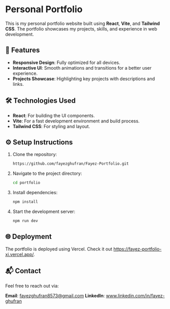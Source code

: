 # Personal Portfolio

This is my personal portfolio website built using **React**, **Vite**, and **Tailwind CSS**. The portfolio showcases my projects, skills, and experience in web development.

## 🚀 Features

- **Responsive Design**: Fully optimized for all devices.
- **Interactive UI**: Smooth animations and transitions for a better user experience.
- **Projects Showcase**: Highlighting key projects with descriptions and links.

## 🛠️ Technologies Used

- **React**: For building the UI components.
- **Vite**: For a fast development environment and build process.
- **Tailwind CSS**: For styling and layout.

## ⚙️ Setup Instructions

1. Clone the repository:
   ```bash
   https://github.com/fayezghufran/Fayez-Portfolio.git

2. Navigate to the project directory:
   ```bash
   cd portfolio

3. Install dependencies:
   ```bash
   npm install

4. Start the development server:
   ```bash
   npm run dev  

## 🌐 Deployment
The portfolio is deployed using Vercel.
Check it out https://fayez-portfolio-xi.vercel.app/.

## 📬 Contact
Feel free to reach out via:

**Email**: fayezghufran8573@gmail.com
**LinkedIn**: www.linkedin.com/in/fayez-ghufran
